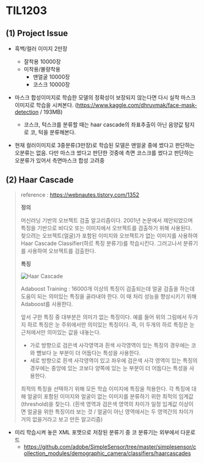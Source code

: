 # TIL1203

## (1) Project Issue

- 흑백/컬러 이미지 2만장
  - 잘착용 10000장
  - 미착용/불량착용
    - 맨얼굴 10000장
    - 코스크 10000장

- 마스크 합성이미지로 학습한 모델의 정확성이 보장되지 않는다면 다시 실착 마스크 이미지로 학습을 시켜본다. (https://www.kaggle.com/dhruvmak/face-mask-detection / 193MB)
  - 코스크, 턱스크를 분류할 때는 haar cascade의 좌표추출이 아닌 음양값 탐지로 코, 턱을 분류해본다.

- 현재 컬러이미지로 3중분류(3만장)로 학습된 모델은 맨얼굴 중에 썼다고 판단하는 오분류는 없음. 다만 마스크 썼다고 판단한 것중에 측면 코스크를 썼다고 판단하는 오분류가 있어서 측면마스크 합성 고려중



## (2) Haar Cascade

> reference : https://webnautes.tistory.com/1352
>
> **정의**
>
> 머신러닝 기반의 오브젝트 검출 알고리즘이다. 2001년 논문에서 제안되었으며 특징을 기반으로 비디오 또는 이미지에서 오브젝트를 검출하기 위해 사용된다. 찾으려는 오브젝트(얼굴)가 포함된 이미지와 오브젝트가 없는 이미지를 사용하여 Haar Cascade Classifier(하르 특징 분류기)를 학습시킨다. 그러고나서 분류기를 사용하여 오브젝트를 검출한다.
>
> **특징**
>
> ![Haar Cascade](https://user-images.githubusercontent.com/64063767/100975500-77afdf00-3581-11eb-9fb0-0364e99f27a2.png)
>
> Adaboost Training : 16000개 이상의 특징이 검출되는데 얼굴 검출을 하는데 도움이 되는 의미있는 특징을 골라내야 한다. 이 때 처리 성능을 향상시키기 위해 Adaboost를 사용한다.
>
> 앞서 구한 특징 중 대부분은 의미가 없는 특징이다. 예를 들어 위의 그림에서 두가지 하르 특징은 눈 주위에서만 의미있는 특징이다. 즉, 이 두개의 하르 특징은 눈 근처에서만 의미있는 값을 내놓는다.
>
> - 가로 방향으로 검은색 사각영역과 흰색 사각영역이 있는 특징의 경우에는 코와 뺨보다 눈 부분이 더 어둡다는 특성을 사용한다.
> - 세로 방향으로 흰색 사각영역이 있고 좌우에 검은색 사각 영역이 있는 특징의 경우에는 중앙에 있는 코보다 양쪽에 있는 눈 부분이 더 어둡다는 특성을 사용한다.
>
> 최적의 특징을 선택하기 위해 모든 학습 이미지에 특징을 적용한다. 각 특징에 대해 얼굴이 포함된 이미지와 얼굴이 없는 이미지를 분류하기 위한 최적의 임계값(threshold)을 찾는다. (흰색 영역과 검은색 영역의 차이가 일정 임계값 이상이면 얼굴을 위한 특징이라 보는 것 / 얼굴이 아닌 영역에서는 두 영역간의 차이가 거의 없을거라고 보고 만든 알고리즘)



- 미리 학습시켜 놓은 XML 포맷으로 저장된 분류기 중 코 분류기는 외부에서 다운로드
  - https://github.com/adobe/SimpleSensor/tree/master/simplesensor/collection_modules/demographic_camera/classifiers/haarcascades
